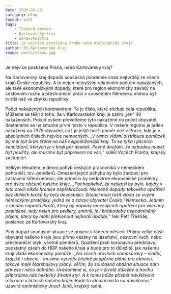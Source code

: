 ```yaml
---
date: 2020-03-23
category: blog
layout: post
tags:
    - Tisková_zpráva
    - Karlovarský_kraj
    - Zdravotnictví
title: Je nejvíce postižena Praha nebo Karlovarský kraj?
author: KS Karlovarský kraj
image: posts/virus.jpg
---
```

Je nejvíce postižena Praha, nebo Karlovarský kraj?

Na Karlovarský kraj dopadá současná pandemie snad nejtvrději ze všech krajů České republiky. A to nejen nejvyšším relativním počtem nakažených, ale také ekonomickými dopady, které pro region ekonomicky závislý na cestovním ruchu a přeshraniční práci v sousedním Německu mohou být tvrdší než ve zbytku republiky.

Počet nakažených koronavirem. To je číslo, které sleduje celá republika. Můžeme se těšit z toho, že v Karlovarském kraji je zatím „jen“ 40 nakažených. Pokud ovšem převedeme tyto nakažené na počet obyvatel, dostaneme se na smutné první místo v republice. V našem regionu je jeden nakažený na 7375 obyvatel, což je ještě horší poměr než v Praze, kde je v absolutních číslech nejvíce nemocných. *„V rámci vládní distribuce pomůcek by měl být brán zřetel na náš nejpostiženější kraj. To se týká i plicních ventilátorů, kterých je v kraji pár desítek. Pevně doufám, že nebudou muset být použity, ale musíme být připraveni na vše,“* sdělil Vojtěch Franta, krajský zastupitel.

Velkým tématem je denní pohyb českých pracovníků v německém pohraničí, tzv. pendlerů. Omezení jejich pohybu by bylo žádoucí pro zastavení šíření nemoci, ale přineslo by nedozírné ekonomické problémy pro tisíce občanů našeho kraje. *„Pochopitelně, že nejlepší by bylo, kdyby v tuto chvíli nikdo hranice nepřekračoval. Nicméně dopady takového opatření bez dalších kroků by byly devastující. Situaci musí řešit vláda se svými německými protějšky, jedná se o zdraví obyvatel Česka i Německa. Jedním z mnoha nápadů Pirátů, který by dopady omezujících opatření pro všechny postižené, tedy nejen pro pedlery, zmírnil, je i krátkodobý nepodmíněný příjem, který by mohl překlenout nejhorší období,“* řekl Petr Třešňák, poslanec za Karlovarský kraj.

Plný dopad současné situace se projeví v řádech měsíců. Příjmy velké části obyvatel našeho kraje jsou přímo vázány na lázeňství, cestovní ruch, nebo přeshraniční styk, včetně pendlerů. Opatření proti koronaviru představují podstatný zásah do HDP našeho kraje a bude pro to důležité, jak našemu kraji vláda ekonomicky pomůže. *„Na všech úrovních samosprávy – vládní, krajské i obecní – musíme vytvořit účelné podpůrné plány pro obnovu, takové malé Marshallovy plány. Věřím, že současná obtížná situace nám přinese i něco dobrého. Uvědomíme si, co je v životě důležité a trochu přibrzdíme náš hektický životní styl. A k tomu může přispět návštěva a relaxace v lázních našeho kraje. Bude to ideální místo na dovolenou,“* uzavírá optimisticky Josef Janů, krajský radní.
